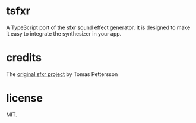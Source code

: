 # tsfxr
A TypeScript port of the sfxr sound effect generator.
It is designed to make it easy to integrate the synthesizer in your app.

# credits
The [original sfxr project](http://www.drpetter.se/project_sfxr.html) by Tomas Pettersson

# license
MIT.
